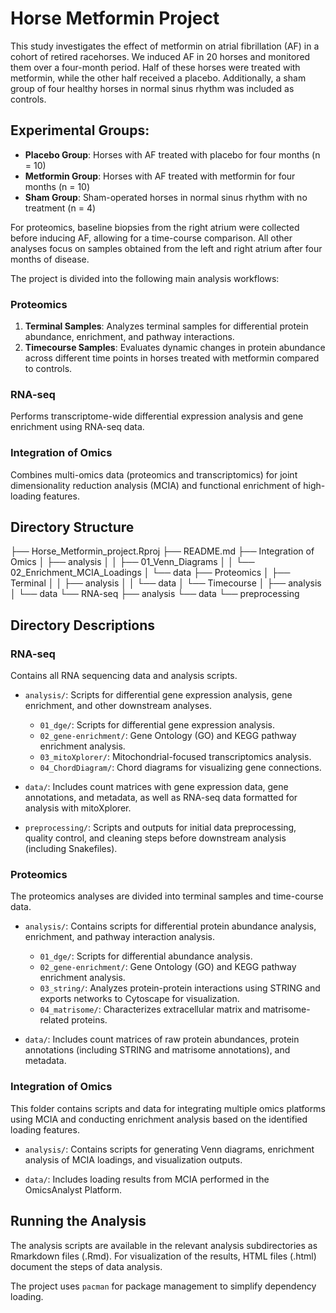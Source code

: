# Horse Metformin Project

This study investigates the effect of metformin on atrial fibrillation (AF) in a cohort of retired racehorses. We induced AF in 20 horses and monitored them over a four-month period. Half of these horses were treated with metformin, while the other half received a placebo. Additionally, a sham group of four healthy horses in normal sinus rhythm was included as controls.

## Experimental Groups:
- **Placebo Group**: Horses with AF treated with placebo for four months (n = 10)
- **Metformin Group**: Horses with AF treated with metformin for four months (n = 10)
- **Sham Group**: Sham-operated horses in normal sinus rhythm with no treatment (n = 4)

For proteomics, baseline biopsies from the right atrium were collected before inducing AF, allowing for a time-course comparison. All other analyses focus on samples obtained from the left and right atrium after four months of disease.

The project is divided into the following main analysis workflows:

### Proteomics
1. **Terminal Samples**: Analyzes terminal samples for differential protein abundance, enrichment, and pathway interactions.
2. **Timecourse Samples**: Evaluates dynamic changes in protein abundance across different time points in horses treated with metformin compared to controls.

### RNA-seq
Performs transcriptome-wide differential expression analysis and gene enrichment using RNA-seq data.

### Integration of Omics
Combines multi-omics data (proteomics and transcriptomics) for joint dimensionality reduction analysis (MCIA) and functional enrichment of high-loading features.

## Directory Structure
├── Horse_Metformin_project.Rproj
├── README.md
├── Integration of Omics
│   ├── analysis
│   │   ├── 01_Venn_Diagrams
│   │   └── 02_Enrichment_MCIA_Loadings
│   └── data
├── Proteomics
│   ├── Terminal
│   │   ├── analysis
│   │   └── data
│   └── Timecourse
│       ├── analysis
│       └── data
└── RNA-seq
    ├── analysis
    └── data
    └── preprocessing

## Directory Descriptions

### RNA-seq
Contains all RNA sequencing data and analysis scripts.

- `analysis/`: Scripts for differential gene expression analysis, gene enrichment, and other downstream analyses.
  - `01_dge/`: Scripts for differential gene expression analysis.
  - `02_gene-enrichment/`: Gene Ontology (GO) and KEGG pathway enrichment analysis.
  - `03_mitoXplorer/`: Mitochondrial-focused transcriptomics analysis.
  - `04_ChordDiagram/`: Chord diagrams for visualizing gene connections.

- `data/`: Includes count matrices with gene expression data, gene annotations, and metadata, as well as RNA-seq data formatted for analysis with mitoXplorer.

- `preprocessing/`: Scripts and outputs for initial data preprocessing, quality control, and cleaning steps before downstream analysis (including Snakefiles).

### Proteomics
The proteomics analyses are divided into terminal samples and time-course data.

- `analysis/`: Contains scripts for differential protein abundance analysis, enrichment, and pathway interaction analysis.
  - `01_dge/`: Scripts for differential abundance analysis.
  - `02_gene-enrichment/`: Gene Ontology (GO) and KEGG pathway enrichment analysis.
  - `03_string/`: Analyzes protein-protein interactions using STRING and exports networks to Cytoscape for visualization.
  - `04_matrisome/`: Characterizes extracellular matrix and matrisome-related proteins.

- `data/`: Includes count matrices of raw protein abundances, protein annotations (including STRING and matrisome annotations), and metadata.

### Integration of Omics
This folder contains scripts and data for integrating multiple omics platforms using MCIA and conducting enrichment analysis based on the identified loading features.

- `analysis/`: Contains scripts for generating Venn diagrams, enrichment analysis of MCIA loadings, and visualization outputs.

- `data/`: Includes loading results from MCIA performed in the OmicsAnalyst Platform.

## Running the Analysis
The analysis scripts are available in the relevant analysis subdirectories as Rmarkdown files (.Rmd). For visualization of the results, HTML files (.html) document the steps of data analysis.

The project uses `pacman` for package management to simplify dependency loading.
